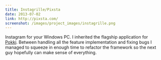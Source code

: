 ```yaml
---
title: Instagrille/Pixsta
date: 2013-07-02
link: http://pixsta.com/
screenshot: /images/project_images/instagrille.png
---
```


Instagram for your Windows PC. I inherited the flagship application for [Pokki](http://pokki.com). Between handling all the feature implementation and fixing bugs I managed to squeeze in enough time to refactor the framework so the next guy hopefully can make sense of everything.
